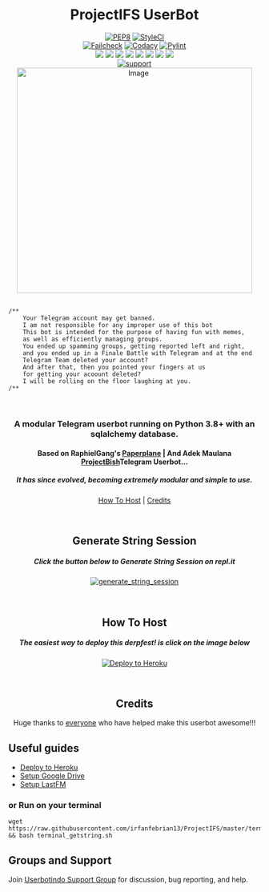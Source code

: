 <h1 align="center">ProjectIFS UserBot</h1>

<p align="center">
    <a href="https://github.com/irfanfebrian13/ProjectIFS/actions?query=PEP8"> <img src="https://github.com/irfanfebrian13/ProjectIFS/workflows/PEP8/badge.svg?branch=master" alt="PEP8" /></a>
    <a href="https://github.styleci.io/repos/276585239?branch=master"><img src="https://github.styleci.io/repos/276585239/shield?branch=master" alt="StyleCI"></a><br>
    <a href="https://github.com/irfanfebrian13/ProjectIFS/actions?query=workflow%3AFailCheck" > <img src="https://img.shields.io/github/workflow/status/irfanfebrian13/ProjectIFS/FailCheck/master?style=for-the-badge&logo=github-actions&logoColor=white" alt="Failcheck" /></a>
    <a href="https://www.codacy.com/manual/irfanfebrian13/ProjectIFS/dashboard"> <img src="https://img.shields.io/codacy/grade/ffdd751c18f544088d10bb7946b44f0a?color=brightgreen&logo=codacy&logoColor=codacy&style=for-the-badge" alt="Codacy" /></a>
    <a href="https://github.com/irfanfebrian13/ProjectIFS/actions?query=workflow%3Apylint"> <img src="https://img.shields.io/github/workflow/status/irfanfebrian13/ProjectIFS/pylint/master?label=pylint&style=for-the-badge&logo=github-actions&logoColor=white" alt="Pylint" /></a><br>
    <a href="https://github.com/irfanfebrian13/ProjectIFS/graphs/contributors"> <img src="https://img.shields.io/github/contributors-anon/irfanfebrian13/ProjectIFS?color=blue&label=all%20contributors&logo=github&style=for-the-badge" /></a>
    <a href="https://github.com/irfanfebrian13/ProjectIFS"> <img src="https://img.shields.io/github/repo-size/irfanfebrian13/ProjectIFS?logo=github&style=for-the-badge" /></a>
    <a href="https://github.com/irfanfebrian13/ProjectIFS/commits/master"> <img src="https://img.shields.io/github/last-commit/irfanfebrian13/ProjectIFS?color=blue&logo=github&style=for-the-badge" /></a>
    <a href="https://github.com/irfanfebrian13/ProjectIFS/issues"> <img src="https://img.shields.io/github/issues/irfanfebrian13/ProjectIFS?color=blue&logo=github&style=for-the-badge" /></a>
    <a href="https://github.com/irfanfebrian13/ProjectIFS/network/members"> <img src="https://img.shields.io/github/forks/irfanfebrian13/ProjectIFS?logo=github&style=for-the-badge" /></a>
    <a href="https://hub.docker.com/r/irfanfebrian13/projectifs"> <img src="https://img.shields.io/docker/image-size/irfanfebrian13/projectifs/latest?label=docker%20image%20size&logo=docker&style=for-the-badge" /></a>
    <a href="https://hub.docker.com/r/irfanfebrian13/projectifs/tags"> <img src="https://img.shields.io/docker/v/irfanfebrian13/projectifs/latest?label=docker%20version&logo=docker&style=for-the-badge" /></a>
    <a href="https://pypi.org/project/Telethon/"> <img src="https://img.shields.io/pypi/v/telethon?label=telethon&logo=pypi&logoColor=white&style=for-the-badge" /></a><br>
    <a href="https://t.me/userbotindo"> <img src="https://img.shields.io/badge/telegram-Support_Group-blue?style=social&logo=telegram" alt="support" /></a>
    <br>
    <img src="https://telegra.ph/file/e1b6284f11424f784199e.gif" alt="Image" width="470" height="450" />
    <h2 align="center"></h2>  
</p>

```
/**
    Your Telegram account may get banned.
    I am not responsible for any improper use of this bot
    This bot is intended for the purpose of having fun with memes,
    as well as efficiently managing groups.
    You ended up spamming groups, getting reported left and right,
    and you ended up in a Finale Battle with Telegram and at the end
    Telegram Team deleted your account?
    And after that, then you pointed your fingers at us
    for getting your acoount deleted?
    I will be rolling on the floor laughing at you.
/**
```

<p align="center">&nbsp;</p>
<h3 align="center">A modular Telegram userbot running on Python 3.8+ with an sqlalchemy database.</h3>
<h4 align="center">Based on RaphielGang's <a href="https://github.com/RaphielGang/Telegram-UserBot">Paperplane</a> | And Adek Maulana <a href="https://github.com/adekmaulana/ProjectBish">ProjectBish</a>Telegram Userbot...</h4>
<h5 align="center">It has since evolved, becoming extremely modular and simple to use.</h5>
<p align="center"><a href="#how-to-host">How To Host</a> | <a href="#credits">Credits</a></p>
<p align="center">&nbsp;</p>
<h2 align="center">Generate String Session</h2>
<h5 align="center">Click the button below to Generate String Session on repl.it</h5>
<p align="center"><a href="https://GenerateSession.irfanfebrian.repl.run/"> <img src="https://img.shields.io/badge/run-string__session.py-blue?style=for-the-badge&logo=repl.it" alt="generate_string_session" /></a></p>
<p align="center">&nbsp;</p>
<h2 align="center">How To Host</h2>
<h5 align="center">The easiest way to deploy this derpfest! is click on the image below</h5>
<p align="center"><a href="https://heroku.com/deploy?template=https://github.com/irfanfebrian13/ProjectIFS/tree/master"> <img src="https://camo.githubusercontent.com/83b0e95b38892b49184e07ad572c94c8038323fb/68747470733a2f2f7777772e6865726f6b7563646e2e636f6d2f6465706c6f792f627574746f6e2e737667" alt="Deploy to Heroku" /></a></p>
<p align="center">&nbsp;</p>
<h2 align="center">Credits</h2>
<p align="center">Huge thanks to <a href="https://github.com/irfanfebrian13/ProjectIFS/graphs/contributors">everyone</a> who have helped make this userbot awesome!!!</p>

## Useful guides

* [Deploy to Heroku](https://telegra.ph/How-to-host-a-Telegram-Userbot-11-02)
* [Setup Google Drive](https://telegra.ph/How-To-Setup-Google-Drive-04-03)
* [Setup LastFM](https://telegra.ph/How-to-set-up-LastFM-module-for-Paperplane-userbot-11-02)

### or Run on your terminal
```
wget https://raw.githubusercontent.com/irfanfebrian13/ProjectIFS/master/terminal_getstring.sh && bash terminal_getstring.sh
```

## Groups and Support

Join [Userbotindo Support Group](https://t.me/userbotindo) for discussion, bug reporting, and help.
